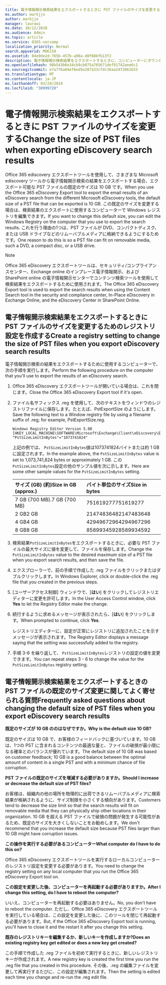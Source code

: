 ```yaml
---
title: 電子情報開示検索結果をエクスポートするときに PST ファイルのサイズを変更する
ms.author: markjjo
author: markjjo
manager: laurawi
ms.date: 10/12/2018
ms.audience: Admin
ms.topic: article
ms.service: O365-seccomp
localization_priority: Normal
search.appverid: MOE150
ms.assetid: 04e9de2d-765b-457b-a98a-d0f60bfb13f2
description: 電子情報開示検索結果をエクスポートするときに、コンピューターにダウンロードされる PST ファイルの既定のサイズを変更できます。
ms.openlocfilehash: 98b543b6e34cb9cb075a765671def91742aee6c1
ms.sourcegitcommit: e7a776a04ef6ed5e287a33cfdc36aa2d72862b55
ms.translationtype: MT
ms.contentlocale: ja-JP
ms.lasthandoff: 03/29/2019
ms.locfileid: "30999720"
---
```

# <a name="change-the-size-of-pst-files-when-exporting-ediscovery-search-results"></a><span data-ttu-id="73742-103">電子情報開示検索結果をエクスポートするときに PST ファイルのサイズを変更する</span><span class="sxs-lookup"><span data-stu-id="73742-103">Change the size of PST files when exporting eDiscovery search results</span></span>

<span data-ttu-id="73742-104">Office 365 ediscovery エクスポートツールを使用して、さまざまな Microsoft ediscovery ツールから電子情報開示検索の結果をエクスポートする場合、エクスポート可能な PST ファイルの既定のサイズは 10 GB です。</span><span class="sxs-lookup"><span data-stu-id="73742-104">When you use the Office 365 eDiscovery Export tool to export the email results of an eDiscovery search from the different Microsoft eDiscovery tools, the default size of a PST file that can be exported is 10 GB.</span></span> <span data-ttu-id="73742-105">この既定のサイズを変更する場合は、検索結果のエクスポートに使用するコンピューターで Windows レジストリを編集できます。</span><span class="sxs-lookup"><span data-stu-id="73742-105">If you want to change this default size, you can edit the Windows Registry on the computer that you use to export the search results.</span></span> <span data-ttu-id="73742-106">これを行う理由の1つは、PST ファイルが DVD、コンパクトディスク、または USB ドライブなどのリムーバブルメディアに格納できるようにするためです。</span><span class="sxs-lookup"><span data-stu-id="73742-106">One reason to do this is so a PST file can fit on removable media, such a DVD, a compact disc, or a USB drive.</span></span> 
  
> [!NOTE]
>  <span data-ttu-id="73742-107">Office 365 eDiscovery エクスポートツールは、セキュリティ/コンプライアンスセンター、Exchange online のインプレース電子情報開示、および SharePoint online の電子情報開示センターでコンテンツ検索ツールを使用して検索結果をエクスポートするために使用されます。</span><span class="sxs-lookup"><span data-stu-id="73742-107">The Office 365 eDiscovery Export tool is used to export the search results when using the Content Search tool in the security and compliance center, In-Place eDiscovery in Exchange Online, and the eDiscovery Center in SharePoint Online.</span></span>
  
## <a name="create-a-registry-setting-to-change-the-size-of-pst-files-when-you-export-ediscovery-search-results"></a><span data-ttu-id="73742-108">電子情報開示検索結果をエクスポートするときに PST ファイルのサイズを変更するためのレジストリ設定を作成する</span><span class="sxs-lookup"><span data-stu-id="73742-108">Create a registry setting to change the size of PST files when you export eDiscovery search results</span></span>

<span data-ttu-id="73742-109">電子情報開示検索の結果をエクスポートするために使用するコンピューターで、次の手順を実行します。</span><span class="sxs-lookup"><span data-stu-id="73742-109">Perform the following procedure on the computer that you'll use to export the results of an eDiscovery search.</span></span>
  
1. <span data-ttu-id="73742-110">Office 365 eDiscovery エクスポートツールが開いている場合は、これを閉じます。</span><span class="sxs-lookup"><span data-stu-id="73742-110">Close the Office 365 eDiscovery Export tool if it's open.</span></span> 
    
2. <span data-ttu-id="73742-111">ファイル名サフィックス .reg を使用して、次のテキストをウィンドウのレジストリファイルに保存します。たとえば、PstExportSize のようにします。</span><span class="sxs-lookup"><span data-stu-id="73742-111">Save the following text to a Window registry file by using a filename suffix of .reg; for example, PstExportSize.reg.</span></span> 
    
    ```
    Windows Registry Editor Version 5.00
    [HKEY_LOCAL_MACHINE\SOFTWARE\Microsoft\Exchange\Client\eDiscovery\ExportTool]
    "PstSizeLimitInBytes"="1073741824"
    ```

    <span data-ttu-id="73742-112">上記の例では、 `PstSizeLimitInBytes`値は1073741824バイトまたは約 1 GB に設定されます。</span><span class="sxs-lookup"><span data-stu-id="73742-112">In the example above, the  `PstSizeLimitInBytes` value is set to 1,073,741,824 bytes or approximately 1 GB.</span></span> <span data-ttu-id="73742-113">この`PstSizeLimitInBytes`設定の他のサンプル値を次に示します。</span><span class="sxs-lookup"><span data-stu-id="73742-113">Here are some other sample values for the  `PstSizeLimitInBytes` setting.</span></span> 
    
    |<span data-ttu-id="73742-114">**サイズ (GB) (約)**</span><span class="sxs-lookup"><span data-stu-id="73742-114">**Size in GB (approx.)**</span></span>|<span data-ttu-id="73742-115">**バイト単位のサイズ**</span><span class="sxs-lookup"><span data-stu-id="73742-115">**Size in bytes**</span></span>|
    |:-----|:-----|
    |<span data-ttu-id="73742-116">7 GB (700 MB)</span><span class="sxs-lookup"><span data-stu-id="73742-116">.7 GB (700 MB)</span></span>  <br/> |<span data-ttu-id="73742-117">751619277</span><span class="sxs-lookup"><span data-stu-id="73742-117">751619277</span></span>  <br/> |
    |<span data-ttu-id="73742-118">2 GB</span><span class="sxs-lookup"><span data-stu-id="73742-118">2 GB</span></span>  <br/> |<span data-ttu-id="73742-119">2147483648</span><span class="sxs-lookup"><span data-stu-id="73742-119">2147483648</span></span>  <br/> |
    |<span data-ttu-id="73742-120">4 GB</span><span class="sxs-lookup"><span data-stu-id="73742-120">4 GB</span></span>  <br/> |<span data-ttu-id="73742-121">4294967296</span><span class="sxs-lookup"><span data-stu-id="73742-121">4294967296</span></span>  <br/> |
    |<span data-ttu-id="73742-122">8 GB</span><span class="sxs-lookup"><span data-stu-id="73742-122">8 GB</span></span>  <br/> |<span data-ttu-id="73742-123">8589934592</span><span class="sxs-lookup"><span data-stu-id="73742-123">8589934592</span></span>  <br/> |
   
3. <span data-ttu-id="73742-124">検索結果`PstSizeLimitInBytes`をエクスポートするときに、必要な PST ファイルの最大サイズに値を変更して、ファイルを保存します。</span><span class="sxs-lookup"><span data-stu-id="73742-124">Change the `PstSizeLimitInBytes` value to the desired maximum size of a PST file when you export search results, and then save the file.</span></span> 
    
4. <span data-ttu-id="73742-125">エクスプローラーで、前の手順で作成した .reg ファイルをクリックまたはダブルクリックします。</span><span class="sxs-lookup"><span data-stu-id="73742-125">In Windows Explorer, click or double-click the .reg file that you created in the previous steps.</span></span>
    
5. <span data-ttu-id="73742-126">[ユーザーアクセス制御] ウィンドウで、[**はい**] をクリックしてレジストリエディターに変更を許可します。</span><span class="sxs-lookup"><span data-stu-id="73742-126">In the User Access Control window, click **Yes** to let the Registry Editor make the change.</span></span> 
    
6. <span data-ttu-id="73742-127">続行するように求めるメッセージが表示されたら、[**はい**] をクリックします。</span><span class="sxs-lookup"><span data-stu-id="73742-127">When prompted to continue, click **Yes**.</span></span>
    
    <span data-ttu-id="73742-128">レジストリエディターに、設定が正常にレジストリに追加されたことを示すメッセージが表示されます。</span><span class="sxs-lookup"><span data-stu-id="73742-128">The Registry Editor displays a message saying that the setting was successfully added to the registry.</span></span>
    
7. <span data-ttu-id="73742-129">手順 3-6 を繰り返して、 `PstSizeLimitInBytes`レジストリの設定の値を変更できます。</span><span class="sxs-lookup"><span data-stu-id="73742-129">You can repeat steps 3 - 6 to change the value for the  `PstSizeLimitInBytes` registry setting.</span></span> 
  
## <a name="frequently-asked-questions-about-changing-the-default-size-of-pst-files-when-you-export-ediscovery-search-results"></a><span data-ttu-id="73742-130">電子情報開示検索結果をエクスポートするときの PST ファイルの既定のサイズ変更に関してよく寄せられる質問</span><span class="sxs-lookup"><span data-stu-id="73742-130">Frequently asked questions about changing the default size of PST files when you export eDiscovery search results</span></span>

 <span data-ttu-id="73742-131">**既定のサイズが 10 GB ののはなぜですか。**</span><span class="sxs-lookup"><span data-stu-id="73742-131">**Why is the default size 10 GB?**</span></span>
  
<span data-ttu-id="73742-132">既定のサイズは 10 GB で、お客様のフィードバックに基づいています。10 GB は、1つの PST に含まれるコンテンツの最適な量と、ファイルの破損が最小限になる確率とのバランスが優れています。</span><span class="sxs-lookup"><span data-stu-id="73742-132">The default size of 10 GB was based on customer feedback; 10 GB is a good balance between the optimal amount of content in a single PST and with a minimum chance of file corruption.</span></span>
  
 <span data-ttu-id="73742-133">**PST ファイルの既定のサイズを増減する必要がありますか。**</span><span class="sxs-lookup"><span data-stu-id="73742-133">**Should I increase or decrease the default size of PST files?**</span></span>
  
<span data-ttu-id="73742-134">お客様は、組織内の他の場所を物理的に出荷できるリムーバブルメディアに検索結果が格納されるように、サイズ制限を小さくする傾向があります。</span><span class="sxs-lookup"><span data-stu-id="73742-134">Customers tend to decrease the size limit so that the search results will fit on removable media that they can physically ship other locations in their organization.</span></span> <span data-ttu-id="73742-135">10 GB を超える PST ファイルで破損の問題が発生する可能性があるため、既定のサイズを大きくしないことをお勧めします。</span><span class="sxs-lookup"><span data-stu-id="73742-135">We don't recommend that you increase the default size because PST files larger than 10 GB might have corruption issues.</span></span>
  
 <span data-ttu-id="73742-136">**この操作を実行する必要があるコンピューター**</span><span class="sxs-lookup"><span data-stu-id="73742-136">**What computer do I have to do this on?**</span></span>
  
<span data-ttu-id="73742-137">Office 365 eDiscovery エクスポートツールを実行するローカルコンピューターのレジストリ設定を変更する必要があります。</span><span class="sxs-lookup"><span data-stu-id="73742-137">You need to change the registry setting on any local computer that you run the Office 365 eDiscovery Export tool on.</span></span>
  
 <span data-ttu-id="73742-138">**この設定を変更した後、コンピューターを再起動する必要がありますか。**</span><span class="sxs-lookup"><span data-stu-id="73742-138">**After I change this setting, do I have to reboot the computer?**</span></span>
  
<span data-ttu-id="73742-139">いいえ、コンピューターを再起動する必要はありません。</span><span class="sxs-lookup"><span data-stu-id="73742-139">No, you don't have to reboot the computer.</span></span> <span data-ttu-id="73742-140">ただし、Office 365 eDiscovery エクスポートツールを実行している場合は、この設定を変更した後に、このツールを閉じて再起動する必要があります。</span><span class="sxs-lookup"><span data-stu-id="73742-140">But, if the Office 365 eDiscovery Export tool is running, you'll have to close it and the restart it after you change this setting.</span></span>
  
 <span data-ttu-id="73742-141">**既存のレジストリキーを編集するか、新しいキーを作成しますか?**</span><span class="sxs-lookup"><span data-stu-id="73742-141">**Does an existing registry key get edited or does a new key get created?**</span></span>
  
<span data-ttu-id="73742-142">この手順で作成した .reg ファイルを初めて実行するときに、新しいレジストリキーが作成されます。</span><span class="sxs-lookup"><span data-stu-id="73742-142">A new registry key is created the first time you run the .reg file that you created in this procedure.</span></span> <span data-ttu-id="73742-143">その後、.reg の編集ファイルを変更して再実行するたびに、この設定が編集されます。</span><span class="sxs-lookup"><span data-stu-id="73742-143">Then the setting is edited each time you change and re-run the .reg edit file.</span></span>
